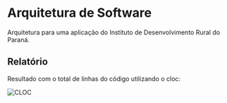 # Arquitetura de Software
Arquitetura para uma aplicação do  Instituto de Desenvolvimento Rural do Paraná.

## Relatório

Resultado com o total de linhas do código utilizando o cloc:

![CLOC](https://i.imgur.com/AMQqFjH.png)